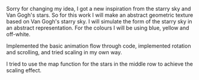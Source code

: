 Sorry for changing my idea, I got a new inspiration from the starry sky and Van Gogh's stars. So for this work I will make an abstract geometric texture based on Van Gogh's starry sky. I will simulate the form of the starry sky in an abstract representation. For the colours I will be using blue, yellow and off-white.

Implemented the basic animation flow through code, implemented rotation and scrolling, and tried scaling in my own way.

I tried to use the map function for the stars in the middle row to achieve the scaling effect.
